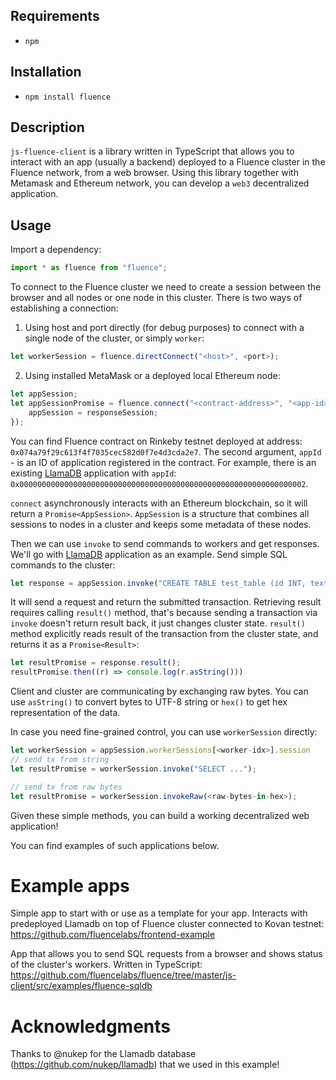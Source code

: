 ## Requirements
- `npm`

## Installation
- `npm install fluence`

## Description
`js-fluence-client` is a library written in TypeScript that allows you to interact with an app (usually a backend) deployed to a Fluence cluster in the Fluence network, from a web browser. Using this library together with Metamask and Ethereum network, you can develop a `web3` decentralized application.

## Usage
Import a dependency:
```js
import * as fluence from "fluence";
```

To connect to the Fluence cluster we need to create a session between the browser and all nodes or one node in this cluster.
There is two ways of establishing a connection:
1. Using host and port directly (for debug purposes) to connect with a single node of the cluster, or simply `worker`:
```js
let workerSession = fluence.directConnect("<host>", <port>);
```
2. Using installed MetaMask or a deployed local Ethereum node:
```js
let appSession;
let appSessionPromise = fluence.connect("<contract-address>", "<app-id>", "<ethereum-url-optional>").then((responseSession) => {
    appSession = responseSession;
});
```
You can find Fluence contract on Rinkeby testnet deployed at address: `0x074a79f29c613f4f7035cec582d0f7e4d3cda2e7`.
The second argument, `appId` - is an ID of application registered in the contract. For example, there is an existing [LlamaDB](https://github.com/fluencelabs/llamadb) application with `appId`: `0x0000000000000000000000000000000000000000000000000000000000000002`.

`connect` asynchronously interacts with an Ethereum blockchain, so it will return a `Promise<AppSession>`. `AppSession` is a structure that combines all sessions to nodes in a cluster and keeps some metadata of these nodes.

Then we can use `invoke` to send commands to workers and get responses.
We'll go with [LlamaDB](https://github.com/fluencelabs/llamadb) application as an example. Send simple SQL commands to the cluster:
```js
let response = appSession.invoke("CREATE TABLE test_table (id INT, text VARCHAR(128))")
```
It will send a request and return the submitted transaction. Retrieving result requires calling `result()` method, that's because sending a transaction via `invoke` doesn't return result back, it just changes cluster state. `result()` method explicitly reads result of the transaction from the cluster state, and returns it as a `Promise<Result>`:
```js
let resultPromise = response.result();
resultPromise.then((r) => console.log(r.asString()))
```
Client and cluster are communicating by exchanging raw bytes. You can use `asString()` to convert bytes to UTF-8 string or `hex()` to get hex representation of the data.

In case you need fine-grained control, you can use `workerSession` directly:
```js
let workerSession = appSession.workerSessions[<worker-idx>].session
// send tx from string
let resultPromise = workerSession.invoke("SELECT ...");

// send tx from raw bytes
let resultPromise = workerSession.invokeRaw(<raw-bytes-in-hex>);
```

Given these simple methods, you can build a working decentralized web application!

You can find examples of such applications below.

# Example apps

Simple app to start with or use as a template for your app. Interacts with predeployed Llamadb on top of Fluence cluster connected to Kovan testnet:
https://github.com/fluencelabs/frontend-example

App that allows you to send SQL requests from a browser and shows status of the cluster's workers. Written in TypeScript:
https://github.com/fluencelabs/fluence/tree/master/js-client/src/examples/fluence-sqldb

# Acknowledgments
Thanks to @nukep for the Llamadb database (https://github.com/nukep/llamadb) that we used in this example!